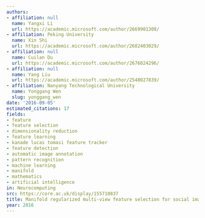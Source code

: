 ```yaml
---
authors:
- affiliation: null
  name: Yangxi Li
  url: https://academic.microsoft.com/author/2669901308/
- affiliation: Peking University
  name: Xin Shi
  url: https://academic.microsoft.com/author/2682403029/
- affiliation: null
  name: Cuilan Du
  url: https://academic.microsoft.com/author/2676024296/
- affiliation: null
  name: Yang Liu
  url: https://academic.microsoft.com/author/2548027839/
- affiliation: Nanyang Technological University
  name: Yonggang Wen
  slug: yonggang_wen
date: '2016-09-05'
estimated_citations: 17
fields:
- feature
- feature selection
- dimensionality reduction
- feature learning
- kanade lucas tomasi feature tracker
- feature detection
- automatic image annotation
- pattern recognition
- machine learning
- manifold
- mathematics
- artificial intelligence
in: Neurocomputing
src: https://core.ac.uk/display/155710837
title: Manifold regularized multi-view feature selection for social image annotation
year: 2016
---
```

